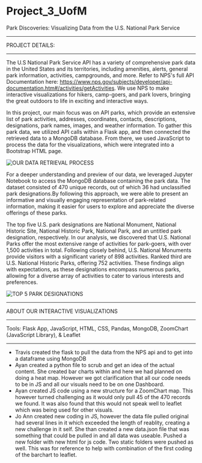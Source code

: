 # Project_3_UofM


Park Discoveries: Visualizing Data from the U.S. National Park Service

_____________________________________________________________________________________________________________________________
PROJECT DETAILS: 

_____________________________________________________________________________________________________________________________


The U.S National Park Service API has a variety of comprehensive park data in the United States and its territories, including amenities, alerts, general park information, activities, campgrounds, and more. Refer to NPS's full API Documentation here: https://www.nps.gov/subjects/developer/api-documentation.htm#/activities/getActivities. We use NPS to make interactive visualizations for hikers, camp-goers, and park lovers, bringing the great outdoors to life in exciting and interactive ways. 

In this project, our main focus was on API parks, which provide an extensive list of park activities, addresses, coordinates, contacts, descriptions, designations, park names, images, and weather information. To gather this park data, we utilized API calls within a Flask app, and then connected the retrieved data to a MongoDB database. From there, we used JavaScript to process the data for the visualizations, which were integrated into a Bootstrap HTML page.


![OUR DATA RETRIEVAL PROCESS](Desktop/dataprocess.png)


For a deeper understanding and preview of our data, we leveraged Jupyter Notebook to access the MongoDB database containing the park data. The dataset consisted of 470 unique records, out of which 36 had unclassified park designations.By following this approach, we were able to present an informative and visually engaging representation of park-related information, making it easier for users to explore and appreciate the diverse offerings of these parks. 

The top five U.S. park designations are National Monument, National Historic Site, National Historic Park, National Park, and an untitled park designation, respectively. In our analysis, we discovered that U.S. National Parks offer the most extensive range of activities for park-goers, with over 1,500 activities in total. Following closely behind, U.S. National Monuments provide visitors with a significant variety of 898 activities. Ranked third are U.S. National Historic Parks, offering 752 activities. These findings align with expectations, as these designations encompass numerous parks, allowing for a diverse array of activities to cater to various interests and preferences. 

![TOP 5 PARK DESIGNATIONS](Desktop/barScreenshot.png)


__________________________________________________________________________________________________________________________________

ABOUT OUR INTERACTIVE VISUALIZATIONS

___________________________________________________________________________________________________________________________________







Tools: Flask App, JavaScript, HTML, CSS, Pandas, MongoDB, ZoomChart (JavaScript Library), & Leaflet

______________________________________________________________________________________________________________________________

- Travis created the flask to pull the data from the NPS api and to get into a dataframe using MongoDB
- Ayan created a python file to scrub and get an idea of the actual content.  She created bar charts within and here we had planned on doing a heat map.  However we got clarification that all our code needs to be in JS and all our visuals need to be on one Dashboard.
- Ayan created JS code using a new structure for a ZoomChart map.  This however turned challenging as it would only pull 45 of the 470 records we found.  It was also found that this would not speak well to leaflet which was being used for other visuals.
- Jo Ann created new coding in JS, however the data file pulled original had several lines in it which exceeded the length of reablity, creating a new challenge in it self.  She than created a new data.json file that was something that could be pulled in and all data was useable. Pushed a new folder with new html for js code.  Two static folders were pushed as well.  This was for reference to help with combination of the first coding of the barchart to leaflet.
